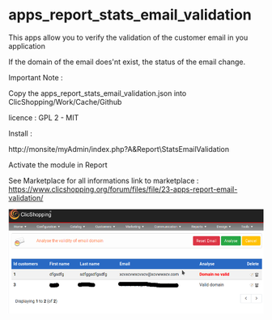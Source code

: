 # apps_report_stats_email_validation

This apps allow you to verify the validation of the customer email in you application

If the domain of the email does'nt exist, the status of the email change.

Important Note :

Copy the apps_report_stats_email_validation.json into ClicShopping/Work/Cache/Github

licence  : GPL 2 - MIT

Install :

http://monsite/myAdmin/index.php?A&Report\StatsEmailValidation

Activate the module in Report

See Marketplace for all informations
link to marketplace : https://www.clicshopping.org/forum/files/file/23-apps-report-email-validation/

![email](https://github.com/ClicShoppingOfficialModulesV3/apps_report_stats_email_validation/blob/master/ModuleInfosJson/stats_email.png)


